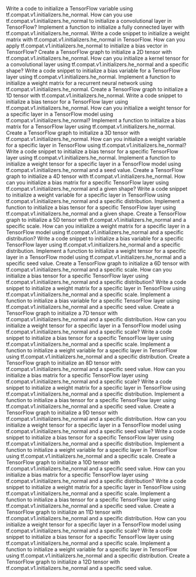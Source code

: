 Write a code to initialize a TensorFlow variable using tf.compat.v1.initializers.he_normal.
How can you use tf.compat.v1.initializers.he_normal to initialize a convolutional layer in TensorFlow?
Implement a function to initialize a fully connected layer with tf.compat.v1.initializers.he_normal.
Write a code snippet to initialize a weight matrix with tf.compat.v1.initializers.he_normal in TensorFlow.
How can you apply tf.compat.v1.initializers.he_normal to initialize a bias vector in TensorFlow?
Create a TensorFlow graph to initialize a 2D tensor with tf.compat.v1.initializers.he_normal.
How can you initialize a kernel tensor for a convolutional layer using tf.compat.v1.initializers.he_normal and a specific shape?
Write a code snippet to initialize a bias variable for a TensorFlow layer using tf.compat.v1.initializers.he_normal.
Implement a function to initialize a weight matrix for a recurrent neural network using tf.compat.v1.initializers.he_normal.
Create a TensorFlow graph to initialize a 1D tensor with tf.compat.v1.initializers.he_normal.
Write a code snippet to initialize a bias tensor for a TensorFlow layer using tf.compat.v1.initializers.he_normal.
How can you initialize a weight tensor for a specific layer in a TensorFlow model using tf.compat.v1.initializers.he_normal?
Implement a function to initialize a bias matrix for a TensorFlow layer using tf.compat.v1.initializers.he_normal.
Create a TensorFlow graph to initialize a 3D tensor with tf.compat.v1.initializers.he_normal.
How can you initialize a weight variable for a specific layer in TensorFlow using tf.compat.v1.initializers.he_normal?
Write a code snippet to initialize a bias tensor for a specific TensorFlow layer using tf.compat.v1.initializers.he_normal.
Implement a function to initialize a weight tensor for a specific layer in a TensorFlow model using tf.compat.v1.initializers.he_normal and a seed value.
Create a TensorFlow graph to initialize a 4D tensor with tf.compat.v1.initializers.he_normal.
How can you initialize a bias matrix for a specific TensorFlow layer using tf.compat.v1.initializers.he_normal and a given shape?
Write a code snippet to initialize a weight variable for a specific layer in TensorFlow using tf.compat.v1.initializers.he_normal and a specific distribution.
Implement a function to initialize a bias tensor for a specific TensorFlow layer using tf.compat.v1.initializers.he_normal and a given shape.
Create a TensorFlow graph to initialize a 5D tensor with tf.compat.v1.initializers.he_normal and a specific scale.
How can you initialize a weight matrix for a specific layer in a TensorFlow model using tf.compat.v1.initializers.he_normal and a specific distribution?
Write a code snippet to initialize a bias variable for a specific TensorFlow layer using tf.compat.v1.initializers.he_normal and a specific distribution.
Implement a function to initialize a weight tensor for a specific layer in a TensorFlow model using tf.compat.v1.initializers.he_normal and a specific seed value.
Create a TensorFlow graph to initialize a 6D tensor with tf.compat.v1.initializers.he_normal and a specific scale.
How can you initialize a bias tensor for a specific TensorFlow layer using tf.compat.v1.initializers.he_normal and a specific distribution?
Write a code snippet to initialize a weight matrix for a specific layer in TensorFlow using tf.compat.v1.initializers.he_normal and a specific scale.
Implement a function to initialize a bias variable for a specific TensorFlow layer using tf.compat.v1.initializers.he_normal and a specific seed value.
Create a TensorFlow graph to initialize a 7D tensor with tf.compat.v1.initializers.he_normal and a specific distribution.
How can you initialize a weight tensor for a specific layer in a TensorFlow model using tf.compat.v1.initializers.he_normal and a specific scale?
Write a code snippet to initialize a bias tensor for a specific TensorFlow layer using tf.compat.v1.initializers.he_normal and a specific scale.
Implement a function to initialize a weight variable for a specific layer in TensorFlow using tf.compat.v1.initializers.he_normal and a specific distribution.
Create a TensorFlow graph to initialize an 8D tensor with tf.compat.v1.initializers.he_normal and a specific seed value.
How can you initialize a bias matrix for a specific TensorFlow layer using tf.compat.v1.initializers.he_normal and a specific scale?
Write a code snippet to initialize a weight matrix for a specific layer in TensorFlow using tf.compat.v1.initializers.he_normal and a specific distribution.
Implement a function to initialize a bias tensor for a specific TensorFlow layer using tf.compat.v1.initializers.he_normal and a specific seed value.
Create a TensorFlow graph to initialize a 9D tensor with tf.compat.v1.initializers.he_normal and a specific distribution.
How can you initialize a weight tensor for a specific layer in a TensorFlow model using tf.compat.v1.initializers.he_normal and a specific seed value?
Write a code snippet to initialize a bias tensor for a specific TensorFlow layer using tf.compat.v1.initializers.he_normal and a specific distribution.
Implement a function to initialize a weight variable for a specific layer in TensorFlow using tf.compat.v1.initializers.he_normal and a specific scale.
Create a TensorFlow graph to initialize a 10D tensor with tf.compat.v1.initializers.he_normal and a specific seed value.
How can you initialize a bias matrix for a specific TensorFlow layer using tf.compat.v1.initializers.he_normal and a specific distribution?
Write a code snippet to initialize a weight matrix for a specific layer in TensorFlow using tf.compat.v1.initializers.he_normal and a specific scale.
Implement a function to initialize a bias tensor for a specific TensorFlow layer using tf.compat.v1.initializers.he_normal and a specific seed value.
Create a TensorFlow graph to initialize an 11D tensor with tf.compat.v1.initializers.he_normal and a specific distribution.
How can you initialize a weight tensor for a specific layer in a TensorFlow model using tf.compat.v1.initializers.he_normal and a specific scale?
Write a code snippet to initialize a bias tensor for a specific TensorFlow layer using tf.compat.v1.initializers.he_normal and a specific scale.
Implement a function to initialize a weight variable for a specific layer in TensorFlow using tf.compat.v1.initializers.he_normal and a specific distribution.
Create a TensorFlow graph to initialize a 12D tensor with tf.compat.v1.initializers.he_normal and a specific seed value.